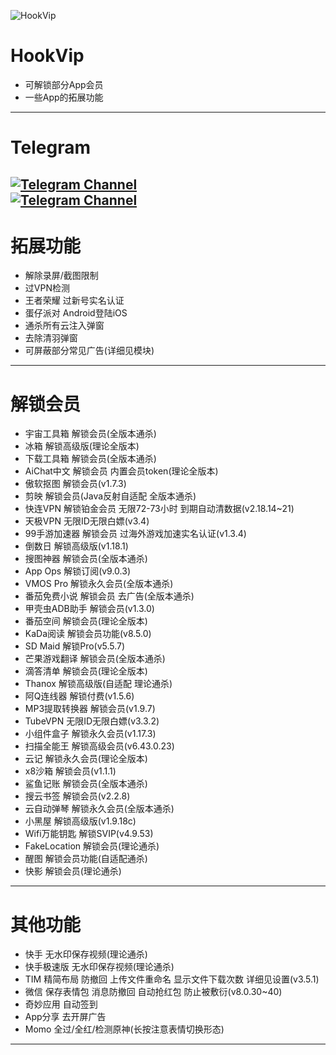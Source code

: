 ![HookVip](https://socialify.git.ci/Xposed-Modules-Repo/Hook.JiuWu.Xp/image?description=1&font=Inter&forks=1&issues=1&language=1&logo=https://github.com/Xposed-Modules-Repo/Hook.JiuWu.Xp/blob/main/icon.png?raw=true&name=1&owner=1&pattern=Plus&pulls=1&stargazers=1&theme=Light)
# HookVip
+ 可解锁部分App会员  
+ 一些App的拓展功能  
----

# Telegram
<a href="https://t.me/HookVip555"><img alt="Telegram Channel" src="https://img.shields.io/badge/Telegram-频道-blue.svg?logo=telegram"></a>  
<a href="https://t.me/HookVip233"><img alt="Telegram Channel" src="https://img.shields.io/badge/Telegram-群组-blue.svg?logo=telegram"></a>  
---

# 拓展功能
+ 解除录屏/截图限制  
+ 过VPN检测  
+ 王者荣耀 过新号实名认证  
+ 蛋仔派对 Android登陆iOS  
+ 通杀所有云注入弹窗  
+ 去除清羽弹窗  
+ 可屏蔽部分常见广告(详细见模块)
---

# 解锁会员
+ 宇宙工具箱 解锁会员(全版本通杀) 
+ 冰箱 解锁高级版(理论全版本) 
+ 下载工具箱 解锁会员(全版本通杀)
+ AiChat中文 解锁会员 内置会员token(理论全版本)
+ 傲软抠图 解锁会员(v1.7.3)
+ 剪映 解锁会员(Java反射自适配 全版本通杀)
+ 快连VPN 解锁铂金会员 无限72-73小时 到期自动清数据(v2.18.14~21)
+ 天极VPN 无限ID无限白嫖(v3.4)
+ 99手游加速器 解锁会员 过海外游戏加速实名认证(v1.3.4)
+ 倒数日 解锁高级版(v1.18.1)
+ 搜图神器 解锁会员(全版本通杀)
+ App Ops 解锁订阅(v9.0.3)
+ VMOS Pro 解锁永久会员(全版本通杀)
+ 番茄免费小说 解锁会员 去广告(全版本通杀)
+ 甲壳虫ADB助手 解锁会员(v1.3.0)
+ 番茄空间 解锁会员(理论全版本)
+ KaDa阅读 解锁会员功能(v8.5.0)
+ SD Maid 解锁Pro(v5.5.7)
+ 芒果游戏翻译 解锁会员(全版本通杀)
+ 滴答清单 解锁会员(理论全版本)
+ Thanox 解锁高级版(自适配 理论通杀)
+ 阿Q连线器 解锁付费(v1.5.6)
+ MP3提取转换器 解锁会员(v1.9.7)
+ TubeVPN 无限ID无限白嫖(v3.3.2)
+ 小组件盒子 解锁永久会员(v1.17.3)
+ 扫描全能王 解锁高级会员(v6.43.0.23)
+ 云记 解锁永久会员(理论全版本)
+ x8沙箱 解锁会员(v1.1.1)
+ 鲨鱼记账 解锁会员(全版本通杀)
+ 搜云书签 解锁会员(v2.2.8)
+ 云自动弹琴 解锁永久会员(全版本通杀)
+ 小黑屋 解锁高级版(v1.9.18c)
+ Wifi万能钥匙 解锁SVIP(v4.9.53)
+ FakeLocation 解锁会员(理论通杀)
+ 醒图 解锁会员功能(自适配通杀)
+ 快影 解锁会员(理论通杀)

---
# 其他功能
+ 快手 无水印保存视频(理论通杀)
+ 快手极速版 无水印保存视频(理论通杀)
+ TIM 精简布局 防撤回 上传文件重命名 显示文件下载次数 详细见设置(v3.5.1)
+ 微信 保存表情包 消息防撤回 自动抢红包 防止被敷衍(v8.0.30~40)
+ 奇妙应用 自动签到
+ App分享 去开屏广告
+ Momo 全过/全红/检测原神(长按注意表情切换形态)
---
